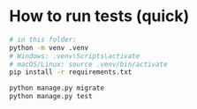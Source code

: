 # How to run tests (quick)

```bash
# in this folder:
python -m venv .venv
# Windows: .venv\Scripts\activate
# macOS/Linux: source .venv/bin/activate
pip install -r requirements.txt

python manage.py migrate
python manage.py test
```
